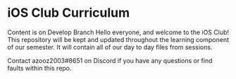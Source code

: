 # iOS Club Curriculum

Content is on Develop Branch
 Hello everyone, and welcome to the iOS Club! This repository will be kept and updated throughout the learning component of our semester. It will contain all of our day to day files from sessions.

 Contact azooz2003#8651 on Discord if you have any questions or find faults within this repo.

